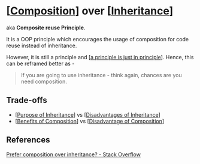 # [[Composition]] over [[Inheritance]]

aka **Composite reuse Principle**.

It is a OOP principle which encourages the usage of composition for code reuse instead of inheritance.

However, it is still a principle and [[a principle is just in principle]]. Hence, this can be reframed better as -

> If you are going to use inheritance - think again, chances are you need composition.

## Trade-offs

- [[Purpose of Inheritance]] vs [[Disadvantages of Inheritance]]
- [[Benefits of Composition]] vs [[Disadvantage of Composition]]

## References

[Prefer composition over inheritance? - Stack Overflow](https://stackoverflow.com/questions/49002/prefer-composition-over-inheritance)

[//begin]: # "Autogenerated link references for markdown compatibility"
[Composition]: Composition "Composition"
[Inheritance]: Inheritance "Inheritance"
[a principle is just in principle]: <a principle is just in principle> "a principle is just in principle"
[Purpose of Inheritance]: <Purpose of Inheritance> "Purpose of Inheritance"
[Disadvantages of Inheritance]: <Disadvantages of Inheritance> "Disadvantages of Inheritance"
[Benefits of Composition]: <Benefits of Composition> "Benefits of Composition"
[Disadvantage of Composition]: <Disadvantage of Composition> "Disadvantage of Composition"
[//end]: # "Autogenerated link references"
